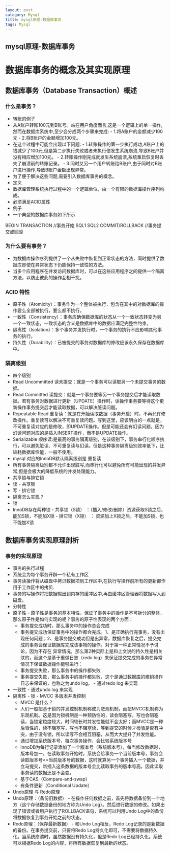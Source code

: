 ```yaml
---
layout: post
category: Mysql
title: mysql原理-数据库事务
tags: Mysql
---
```


## mysql原理-数据库事务

# 数据库事务的概念及其实现原理

## 数据库事务（Database Transaction）概述

### 什么是事务？

-  转账的例子 
  -  从A账户转账100元到B账号。站在用户角度而言,这是一个逻辑上的单一操作,然而在数据库系统中,至少会分成两个步骤来完成: 
    - 1.将A账户的金额减少100元
    - 2.将B账户的金额增加100元。
  -  在这个过程中可能会出现以下问题: 
    - 1.转账操作的第一步执行成功,A账户上的钱减少了100元,但是第二步执行失败或者未执行便发生系统崩溃,导致B账户并没有相应增加100元。
    - 2.转账操作刚完成就发生系统崩溃,系统重启恢复时丢失了崩溃前的转账记录。
    - 3.同时又另一个用户转账给B账户,由于同时对B账户进行操作,导致B账户金额出现异常。
  - 为了便于解决这些问题,需要引入数据库事务的概念。
-  定义 
  - 数据库管理系统执行过程中的一个逻辑单位，由一个有限的数据库操作序列构成。
  - 必须满足ACID属性
-  例子 
  - 一个典型的数据库事务如下所示

BEGIN TRANSACTION //事务开始 SQL1 SQL2 COMMIT/ROLLBACK //事务提交或回滚

### 为什么要有事务？

- 为数据库操作序列提供了一个从失败中恢复到正常状态的方法，同时提供了数据库即使在异常状态下仍能保持一致性的方法。
- 当多个应用程序在并发访问数据库时，可以在这些应用程序之间提供一个隔离方法，以防止彼此的操作互相干扰。

### ACID 特性

- 原子性（Atomicity）：事务作为一个整体被执行，包含在其中的对数据库的操作要么全部被执行，要么都不执行。
- 一致性（Consistency）：事务应确保数据库的状态从一个一致状态转变为另一个一致状态，一致状态的含义是数据库中的数据应满足完整性约束。
- 隔离性（Isolation）：多个事务并发执行时，一个事务的执行不应影响其他事务的执行。
- 持久性（Durability）：已被提交的事务对数据库的修改应该永久保存在数据库中。

### 隔离级别

-  四个级别 
  - Read Uncommitted 读未提交：就是一个事务可以读取另一个未提交事务的数据。
  - Read Committed 读提交：就是一个事务要等另一个事务提交后才能读取数据。若有事务对数据进行更新（UPDATE）操作时，读操作事务要等待这个更新操作事务提交后才能读取数据，可以解决脏读问题。
  - Repeatable Read 重复读：就是在开始读取数据（事务开启）时，不再允许修改操作。重复读可以解决不可重复读问题。写到这里，应该明白的一点就是，不可重复读对应的是修改，即UPDATE操作。但是可能还会有幻读问题。因为幻读问题对应的是插入INSERT操作，而不是UPDATE操作。
  - Serializable 顺序读:是最高的事务隔离级别，在该级别下，事务串行化顺序执行，可以避免脏读、不可重复读与幻读。但是这种事务隔离级别效率低下，比较耗数据库性能，一般不使用。
- mysql 对应的InnoDB默认隔离级别是 重复读
- 所有事务隔离级别都不允许出现脏写,而串行化可以避免所有可能出现的并发异常,但是会极大的降低系统的并发处理能力。
-  共享锁与排它锁 
  -  读 
    - 共享锁
  -  写 
    - 排它锁
-  隔离怎么实现？ 
  - 锁
  -  InnoDB存在两种锁 
    - 共享锁（S锁） ：（插入/修改/删除）资源获取S锁之后，能加S锁，不能加X锁
    - 排它锁（X锁） ： 资源加上X锁之后，不能加S锁，也不能加X锁

## 数据库事务实现原理剖析

### 事务的实现原理

-  事务的执行过程 
  - 系统会为每个事务开辟一个私有工作区
  - 事务读操作将从磁盘中拷贝数据项到工作区中,在执行写操作前所有的更新都作用于工作区中的拷贝.
  - 事务的写操作将把数据输出到内存的缓冲区中,再由缓冲区管理器将数据写入到磁盘。
-  分特性 
  -  原子性 
    -  原子性是事务的基本特性，保证了事务中的操作是不可拆分的整体，那么原子性是如何实现的呢？事务的原子性表现的两个方面： 
      -  事务提交成功时，那么事务中的操作总会完成 
        - 事务提交成功保证事务中的操作都会完成。1、是正确执行完事务，没有出现任何问题；2、是事务提交成功但是出异常，数据库恢复之后，提交完成的事务会保证数据库完成该事物的操作。对于第一种正常情况不予讨论，因为不存在 异常情况，那么第2种实际上是和上文说的持久性是相关联的，而这个是基于重做日志（redo log）来保证提交完成的事务在异常情况下保证数据操作能够进行：
      -  事务提交失败，那么事务中的操作都失败 
        - 事务提交失败，那么事务中的操作都失败，这个是通过数据库的撤销操作日志来保证的，也称之为undo log。
    - 通过redo log 来实现
  -  一致性 
    - 通过undo log 来实现
  -  隔离性 
    - 锁
    -  MVCC 多版本并发控制 
      -  MVCC 是什么？ 
        - 人们一般把基于锁的并发控制机制称成为悲观机制，而把MVCC机制称为乐观机制。这是因为锁机制是一种预防性的，读会阻塞写，写也会阻塞读，当锁定粒度较大，时间较长时并发性能就不会太好；而MVCC是一种后验性的，读不阻塞写，写也不阻塞读，等到提交的时候才检验是否有冲突，由于没有锁，所以读写不会相互阻塞，从而大大提升了并发性能。
        -  通过增加系统版本号，每次事务操作，会比较系统版本号 
        - InnoDB为每行记录添加了一个版本号（系统版本号），每当修改数据时，版本号加一。在读取事务开始时，系统会给事务一个当前版本号，事务会读取版本号<=当前版本号的数据，这时就算另一个事务插入一个数据，并立马提交，新插入这条数据的版本号会比读取事务的版本号高，因此读取事务读的数据还是不会变。
      - 基于CAS（Compare-and-swap）
      - 有条件更新（Conditional Update）
-  Undo原理 与 Redo原理 
  -  Undo原理：（备份旧数据） 
    - 在操作任何数据之前，首先将数据备份到一个地方（这个存储数据备份的地方称为Undo Log）。然后进行数据的修改。如果出现了错误或者用户执行了ROLLBACK语句，系统可以利用Undo Log中的备份将数据恢复到事务开始之前的状态。
  -  Redo原理：（保存最新数据） 
    - 和Undo Log相反，Redo Log记录的是新数据的备份。在事务提交前，只要将Redo Log持久化即可，不需要将数据持久化。当系统崩溃时，虽然数据没有持久化，但是Redo Log已经持久化。系统可以根据Redo Log的内容，将所有数据恢复到最新的状态。